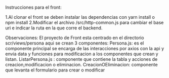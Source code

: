 
Instrucciones para el front: 

1.Al clonar el front se deben instalar las dependencias con yarn install o npm install
2.Modificar el archivo /src/http-common.js para cambiar el base uri e indicar la ruta en la que corre el backend.

Observaciones: 
El proyecto de Front esta centrado en el directorio scr/views/persona 
aqui se crean 3 componentes:
 Persona.js: es el componente principal se encarga de las interacciones por axios con la api y envia data y funciones para modificacion a los componentes que crean y listan. 
 ListarPersona.js : componente que contiene la tabla y acciones de creacion,modificacion o eliminacion.
 CreacionOEliminacion: componente que levanta el formulario para crear o modificar